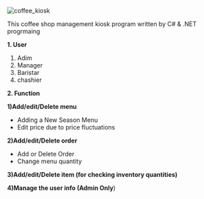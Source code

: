 ![coffee_kiosk](https://github.com/coding-MJ-dev/CoffeKiosk/assets/47417320/5e7b3f84-fa3c-4658-98ba-89f551fd1aff)

This coffee shop management kiosk program written by C# & .NET progrmaing

**1. User**
1) Adim
2) Manager
3) Baristar
4) chashier

**2. Function**

**1)Add/edit/Delete menu**
- Adding a New Season Menu
- Edit price due to price fluctuations
   
**2)Add/edit/Delete order**
- Add or Delete Order
- Change menu quantity

**3)Add/edit/Delete item (for checking inventory quantities)**

**4)Manage the user info (Admin Only**)
